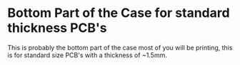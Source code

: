# Bottom Part of the Case for standard thickness PCB's

This is probably the bottom part of the case most of you will be printing, this is for standard size PCB's with a thickness of ~1.5mm.
